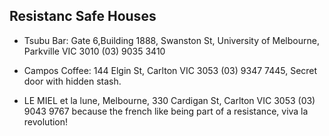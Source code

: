 
Resistanc Safe Houses
----

* Tsubu Bar: Gate 6,Building 1888, Swanston St, University of Melbourne,
  Parkville VIC 3010 (03) 9035 3410

* Campos Coffee: 144 Elgin St, Carlton VIC 3053 (03) 9347 7445,
  Secret door with hidden stash.

* LE MIEL et la lune, Melbourne, 330 Cardigan St, Carlton VIC 3053 (03) 9043 9767
  because the french like being part of a resistance, viva la revolution!
